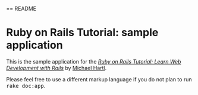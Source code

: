 == README

# Ruby on Rails Tutorial: sample application
 This is the sample application for the
 [*Ruby on Rails Tutorial:
 Learn Web Development with Rails*](http://www.railstutorial.org/)
 by [Michael Hartl](http://www.michaelhartl.com/).


Please feel free to use a different markup language if you do not plan to run
<tt>rake doc:app</tt>.
